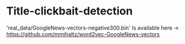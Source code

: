 # Title-clickbait-detection

'real_data/GoogleNews-vectors-negative300.bin' Is available here -> https://github.com/mmihaltz/word2vec-GoogleNews-vectors
